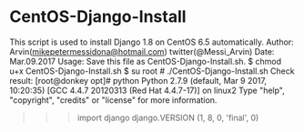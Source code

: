 # CentOS-Django-Install
This script is used to install Django 1.8 on CentOS 6.5 automatically.
Author: Arvin(mikepetermessidona@hotmail.com) twitter(@Messi_Arvin)
Date:   Mar.09.2017
Usage:  Save this file as CentOS-Django-Install.sh. 
        $ chmod u+x CentOS-Django-Install.sh
	      $ su root
        # ./CentOS-Django-Install.sh
Check result:
[root@donkey opt]# python
Python 2.7.9 (default, Mar  9 2017, 10:20:35)
[GCC 4.4.7 20120313 (Red Hat 4.4.7-17)] on linux2
Type "help", "copyright", "credits" or "license" for more information.
>>> import django
>>> django.VERSION
(1, 8, 0, 'final', 0)
>>>
